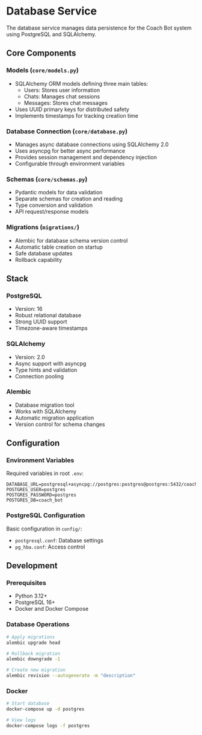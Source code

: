 # Database Service

The database service manages data persistence for the Coach Bot system using PostgreSQL and SQLAlchemy.

## Core Components

### Models (`core/models.py`)
- SQLAlchemy ORM models defining three main tables:
  - Users: Stores user information
  - Chats: Manages chat sessions
  - Messages: Stores chat messages
- Uses UUID primary keys for distributed safety
- Implements timestamps for tracking creation time

### Database Connection (`core/database.py`)
- Manages async database connections using SQLAlchemy 2.0
- Uses asyncpg for better async performance
- Provides session management and dependency injection
- Configurable through environment variables

### Schemas (`core/schemas.py`)
- Pydantic models for data validation
- Separate schemas for creation and reading
- Type conversion and validation
- API request/response models

### Migrations (`migrations/`)
- Alembic for database schema version control
- Automatic table creation on startup
- Safe database updates
- Rollback capability

## Stack

### PostgreSQL
- Version: 16
- Robust relational database
- Strong UUID support
- Timezone-aware timestamps

### SQLAlchemy
- Version: 2.0
- Async support with asyncpg
- Type hints and validation
- Connection pooling

### Alembic
- Database migration tool
- Works with SQLAlchemy
- Automatic migration application
- Version control for schema changes

## Configuration

### Environment Variables
Required variables in root `.env`:
```env
DATABASE_URL=postgresql+asyncpg://postgres:postgres@postgres:5432/coach_bot
POSTGRES_USER=postgres
POSTGRES_PASSWORD=postgres
POSTGRES_DB=coach_bot
```

### PostgreSQL Configuration
Basic configuration in `config/`:
- `postgresql.conf`: Database settings
- `pg_hba.conf`: Access control

## Development

### Prerequisites
- Python 3.12+
- PostgreSQL 16+
- Docker and Docker Compose

### Database Operations
```bash
# Apply migrations
alembic upgrade head

# Rollback migration
alembic downgrade -1

# Create new migration
alembic revision --autogenerate -m "description"
```

### Docker
```bash
# Start database
docker-compose up -d postgres

# View logs
docker-compose logs -f postgres
```
